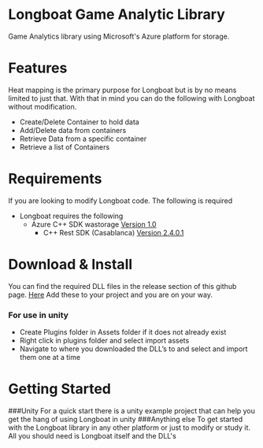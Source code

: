 # Longboat Game Analytic Library
Game Analytics library using Microsoft's Azure platform for storage.

# Features
Heat mapping is the primary purpose for Longboat but is by no means limited to just that. With that in mind you can do the following with Longboat without modification.
  - Create/Delete Container to hold data
  - Add/Delete data from containers
  - Retrieve Data from a specific container
  - Retrieve a list of Containers

# Requirements
If you are looking to modify Longboat code. The following is required
- Longboat requires the following
  - Azure C++ SDK wastorage <a href="https://www.nuget.org/packages/wastorage/">Version 1.0</a>
    - C++ Rest SDK (Casablanca) <a href="https://www.nuget.org/packages/wastorage/">Version 2.4.0.1</a>

# Download & Install
You can find the required DLL files in the release section of this github page. <a href="https://github.com/ScruffyFurn/Longboat/releases">Here</a>
Add these to your project and you are on your way. 

### For use in unity
  - Create Plugins folder in Assets folder if it does not already exist
  - Right click in plugins folder and select import assets
  - Navigate to where you downloaded the DLL’s to and select and import them one at a time

# Getting Started
###Unity
For a quick start there is a unity example project that can help you get the hang of using Longboat in unity
###Anything else
To get started with the Longboat library in any other platform or just to modify or study it. All you should need is Longboat itself and the DLL's


